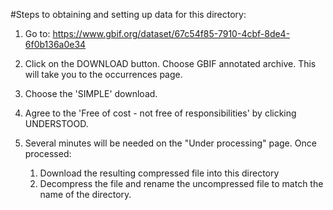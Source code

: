 #Steps to obtaining and setting up data for this directory:

1. Go to: https://www.gbif.org/dataset/67c54f85-7910-4cbf-8de4-6f0b136a0e34

2. Click on the DOWNLOAD button. Choose GBIF annotated archive. This will take you to the occurrences page. 
3. Choose the 'SIMPLE' download.
4. Agree to the 'Free of cost - not free of responsibilities' by clicking UNDERSTOOD.
5. Several minutes will be needed on the "Under processing" page. Once processed:
	1. Download the resulting compressed file into this directory
	2. Decompress the file and rename the uncompressed file to match the name of the directory.